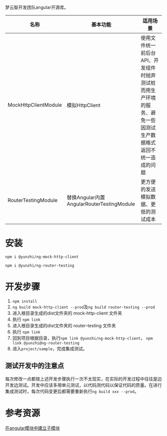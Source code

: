 梦云智开发团队angular开源库。

| 名称 | 基本功能 | 适用场景 | 
| ------ | ------ | ------ | 
| MockHttpClientModule | 模拟HttpClient | 使用文件统一前后台API、开发组件时抛弃测试桩而用生产环境的服务、避免一些因测试生产数据格式返回不统一造成的问题 |
| RouterTestingModule | 替换Angular内置AngularRouterTestingModule | 更方便的发送模拟数据、更低的测试成本 |

# 安装
`npm i @yunzhi/ng-mock-http-client`

`npm i @yunzhi/ng-router-testing`

# 开发步骤
1. `npm install`
2. `ng build mock-http-client --prod`及`ng build router-testing --prod`
3. 进入根目录生成的dist文件夹的 mock-http-client 文件夹
4. 执行 `npm link`
5. 进入根目录生成的dist文件夹的 router-testing 文件夹
6. 执行 `npm link`
7. 回到项目根据目录，执行`npm link @yunzhi/ng-mock-http-client`， `npm link @yunzhi@ng-router-testing`
8. 进入`project/sample`，完成集成测试。


## 测试开发中的注意点
每次修改一点都按上述开发步骤执行一次不太现实，在实际的开发过程中往往是边开发边测试。开发中应该多用单元测试，以代码测代码以保证代码的质量。在进行集成测试时，每次代码变更后都需要重新执行`ng build xxx --prod`。


# 参考资源
[在angular模块中建立子模块](https://github.com/ng-packagr/ng-packagr/blob/master/docs/secondary-entrypoints.md)
